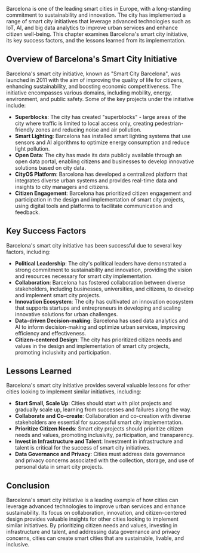 



Barcelona is one of the leading smart cities in Europe, with a long-standing commitment to sustainability and innovation. The city has implemented a range of smart city initiatives that leverage advanced technologies such as IoT, AI, and big data analytics to improve urban services and enhance citizen well-being. This chapter examines Barcelona's smart city initiative, its key success factors, and the lessons learned from its implementation.

Overview of Barcelona's Smart City Initiative
---------------------------------------------

Barcelona's smart city initiative, known as "Smart City Barcelona", was launched in 2011 with the aim of improving the quality of life for citizens, enhancing sustainability, and boosting economic competitiveness. The initiative encompasses various domains, including mobility, energy, environment, and public safety. Some of the key projects under the initiative include:

* **Superblocks**: The city has created "superblocks" - large areas of the city where traffic is limited to local access only, creating pedestrian-friendly zones and reducing noise and air pollution.
* **Smart Lighting**: Barcelona has installed smart lighting systems that use sensors and AI algorithms to optimize energy consumption and reduce light pollution.
* **Open Data**: The city has made its data publicly available through an open data portal, enabling citizens and businesses to develop innovative solutions based on city data.
* **CityOS Platform**: Barcelona has developed a centralized platform that integrates diverse urban systems and provides real-time data and insights to city managers and citizens.
* **Citizen Engagement**: Barcelona has prioritized citizen engagement and participation in the design and implementation of smart city projects, using digital tools and platforms to facilitate communication and feedback.

Key Success Factors
-------------------

Barcelona's smart city initiative has been successful due to several key factors, including:

* **Political Leadership**: The city's political leaders have demonstrated a strong commitment to sustainability and innovation, providing the vision and resources necessary for smart city implementation.
* **Collaboration**: Barcelona has fostered collaboration between diverse stakeholders, including businesses, universities, and citizens, to develop and implement smart city projects.
* **Innovation Ecosystem**: The city has cultivated an innovation ecosystem that supports startups and entrepreneurs in developing and scaling innovative solutions for urban challenges.
* **Data-driven Decision-making**: Barcelona has used data analytics and AI to inform decision-making and optimize urban services, improving efficiency and effectiveness.
* **Citizen-centered Design**: The city has prioritized citizen needs and values in the design and implementation of smart city projects, promoting inclusivity and participation.

Lessons Learned
---------------

Barcelona's smart city initiative provides several valuable lessons for other cities looking to implement similar initiatives, including:

* **Start Small, Scale Up**: Cities should start with pilot projects and gradually scale up, learning from successes and failures along the way.
* **Collaborate and Co-create**: Collaboration and co-creation with diverse stakeholders are essential for successful smart city implementation.
* **Prioritize Citizen Needs**: Smart city projects should prioritize citizen needs and values, promoting inclusivity, participation, and transparency.
* **Invest in Infrastructure and Talent**: Investment in infrastructure and talent is critical for the success of smart city initiatives.
* **Data Governance and Privacy**: Cities must address data governance and privacy concerns associated with the collection, storage, and use of personal data in smart city projects.

Conclusion
----------

Barcelona's smart city initiative is a leading example of how cities can leverage advanced technologies to improve urban services and enhance sustainability. Its focus on collaboration, innovation, and citizen-centered design provides valuable insights for other cities looking to implement similar initiatives. By prioritizing citizen needs and values, investing in infrastructure and talent, and addressing data governance and privacy concerns, cities can create smart cities that are sustainable, livable, and inclusive.
